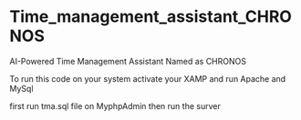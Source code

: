 # Time_management_assistant_CHRONOS
AI-Powered Time Management Assistant Named as CHRONOS

To run this code on your system 
activate your XAMP and run Apache and MySql 

first run tma.sql file on MyphpAdmin then run the surver
